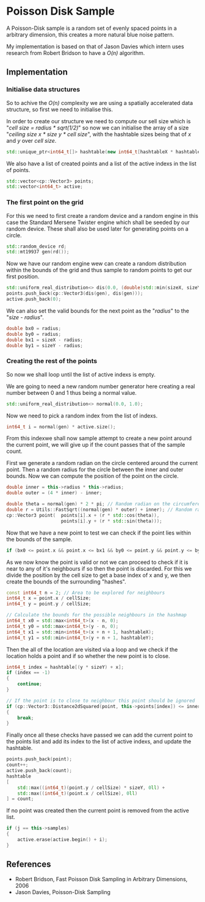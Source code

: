 # Poisson Disk Sample
A Poisson-Disk sample is a random set of evenly spaced points in a arbitrary dimension, this creates a more natural blue noise pattern.

My implementation is based on that of Jason Davies which intern uses research from Robert Bridson to have a _O(n)_ algorithm.

## Implementation
### Initialise data structures
So to achive the _O(n)_ complexity we are using a spatially accelerated data structure, so first we need to initialise this.

In order to create our structure we need to compute our sell size which is "_cell size = radius * sqrt(1/2)_" so now we can initialise the array of a size "_ceiling size x * size y * cell size_", with the hashtable sizes being that of _x_ and _y_ over _cell size_.
```CPP
std::unique_ptr<int64_t[]> hashtable(new int64_t[hashtableX * hashtableY]);
```

We also have a list of created points and a list of the active indexs in the list of points.
```CPP
std::vector<cp::Vector3> points;
std::vector<int64_t> active;
```

### The first point on the grid
For this we need to first create a random device and a random engine in this case the Standard Mersene Twister engine which shall be seeded by our random device. These shall also be used later for generating points on a circle.
```CPP
std::random_device rd;
std::mt19937 gen(rd());
```

Now we have our random engine wew can create a random distribution within the bounds of the grid and thus sample to random points to get our first position.
```CPP
std::uniform_real_distribution<> dis(0.0, (double)std::min(sizeX, sizeY));
points.push_back(cp::Vector3(dis(gen), dis(gen)));
active.push_back(0);
```

We can also set the valid bounds for the next point as the "_radius_" to the "_size - radius_".
```CPP
double bx0 = radius;
double by0 = radius;
double bx1 = sizeX - radius;
double by1 = sizeY - radius;
```

### Creating the rest of the points
So now we shall loop until the list of active indexs is empty.

We are going to need a new random number generator here creating a real number between 0 and 1 thus being a normal value.
```CPP
std::uniform_real_distribution<> normal(0.0, 1.0);
```

Now we need to pick a random index from the list of indexs.
```CPP
int64_t i = normal(gen) * active.size();
```

From this indexwe shall now sample attempt to create a new point around the current point, we will give up if the count passes that of the sample count.

First we generate a random radian on the circle centered around the current point.
Then a random radius for the circle between the inner and outer bounds.
Now we can compute the position of the point on the circle.
```CPP
double inner = this->radius * this->radius;
double outer = (4 * inner) - inner;

double theta = normal(gen) * 2 * pi; // Random radian on the circumference of the circle
double r = Utils::FastSqrt((normal(gen) * outer) + inner); // Random radius of the circle between r^2 and 4r
cp::Vector3 point(  points[i].x + (r * std::cos(theta)),
                    points[i].y + (r * std::sin(theta)));
```

Now that we have a new point to test we can check if the point lies within the bounds of the sample.
```CPP
if (bx0 <= point.x && point.x <= bx1 && by0 <= point.y && point.y <= by1)
```

As we now know the point is valid or not we can proceed to check if it is near to any of it's neighbours if so then the point is discarded.
For this we divide the position by the cell size to get a base index of x and y, we then create the bounds of the surrounding "hashes".
```CPP
const int64_t n = 2; // Area to be explored for neighbours
int64_t x = point.x / cellSize;
int64_t y = point.y / cellSize;

// Calculate the bounds for the possible neighbours in the hashmap
int64_t x0 = std::max<int64_t>(x - n, 0);
int64_t y0 = std::max<int64_t>(y - n, 0);
int64_t x1 = std::min<int64_t>(x + n + 1, hashtableX);
int64_t y1 = std::min<int64_t>(y + n + 1, hashtableY);
```
Then the all of the location are visited via a loop and we check if the location holds a point and if so whether the new point is to close.
```CPP
int64_t index = hashtable[(y * sizeY) + x];
if (index == -1)
{
    continue;
}

// If the point is to close to neighbour this point should be ignored
if (cp::Vector3::Distance2dSquared(point, this->points[index]) <= inner)
{
    break;
}
```

Finally once all these checks have passed we can add the current point to the points list and add its index to the list of active indexs, and update the hashtable.
```CPP
points.push_back(point);
count++;
active.push_back(count);
hashtable
[
    std::max((int64_t)(point.y / cellSize) * sizeY, 0ll) +
    std::max((int64_t)(point.x / cellSize), 0ll)
] = count;
```

If no point was created then the current point is removed from the active list.
```CPP
if (j == this->samples)
{
    active.erase(active.begin() + i);
}
```

## References
- Robert Bridson, Fast Poisson Disk Sampling in Arbitrary Dimensions, 2006
- Jason Davies, Poisson-Disk Sampling